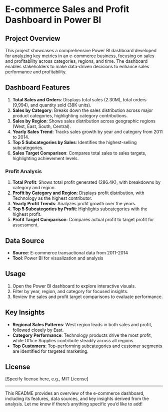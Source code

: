
# E-commerce Sales and Profit Dashboard in Power BI

## Project Overview
This project showcases a comprehensive Power BI dashboard developed for analyzing key metrics in an e-commerce business, focusing on sales and profitability across categories, regions, and time. The dashboard enables stakeholders to make data-driven decisions to enhance sales performance and profitability.

## Dashboard Features
1. **Total Sales and Orders**: Displays total sales (2.30M), total orders (9,994), and quantity sold (38K units).
2. **Sales by Category**: Breaks down the sales distribution across major product categories, highlighting category contributions.
3. **Sales by Region**: Shows sales distribution across geographic regions (West, East, South, Central).
4. **Yearly Sales Trend**: Tracks sales growth by year and category from 2011 to 2014.
5. **Top 5 Subcategories by Sales**: Identifies the highest-selling subcategories.
6. **Sales Target Comparison**: Compares total sales to sales targets, highlighting achievement levels.

### Profit Analysis
1. **Total Profit**: Shows total profit generated (286.4K), with breakdowns by category and region.
2. **Profit by Category and Region**: Displays profit distribution, with Technology as the highest contributor.
3. **Yearly Profit Trends**: Analyzes profit growth over the years.
4. **Top 5 Subcategories by Profit**: Highlights subcategories with the highest profit.
5. **Profit Target Comparison**: Compares actual profit to target profit for assessment.

## Data Source
- **Source**: E-commerce transactional data from 2011-2014
- **Tool**: Power BI for visualization and analysis

## Usage
1. Open the Power BI dashboard to explore interactive visuals.
2. Filter by year, region, and category for focused insights.
3. Review the sales and profit target comparisons to evaluate performance.

## Key Insights
- **Regional Sales Patterns**: West region leads in both sales and profit, followed closely by East.
- **Category Performance**: Technology products drive the most profit, while Office Supplies contribute steadily across all regions.
- **Top Customers**: Top-performing subcategories and customer segments are identified for targeted marketing.

## License
[Specify license here, e.g., MIT License]

---

This README provides an overview of the e-commerce dashboard, including its features, data sources, and key insights derived from the analysis. Let me know if there’s anything specific you’d like to add!
